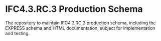 # IFC4.3.RC.3 Production Schema
The repository to maintain IFC4.3.RC.3 production schema, including the EXPRESS schema and HTML documentation, subject for implementation and testing.  
